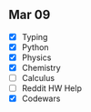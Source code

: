 ## Mar 09
-   [X] Typing
-   [X] Python
-   [X] Physics
-   [X] Chemistry
-   [ ] Calculus
-   [ ] Reddit HW Help
-   [X] Codewars
